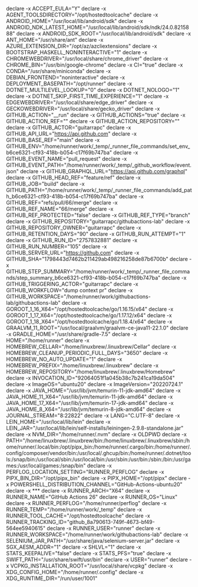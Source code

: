 declare -x ACCEPT_EULA="Y"
declare -x AGENT_TOOLSDIRECTORY="/opt/hostedtoolcache"
declare -x ANDROID_HOME="/usr/local/lib/android/sdk"
declare -x ANDROID_NDK_LATEST_HOME="/usr/local/lib/android/sdk/ndk/24.0.8215888"
declare -x ANDROID_SDK_ROOT="/usr/local/lib/android/sdk"
declare -x ANT_HOME="/usr/share/ant"
declare -x AZURE_EXTENSION_DIR="/opt/az/azcliextensions"
declare -x BOOTSTRAP_HASKELL_NONINTERACTIVE="1"
declare -x CHROMEWEBDRIVER="/usr/local/share/chrome_driver"
declare -x CHROME_BIN="/usr/bin/google-chrome"
declare -x CI="true"
declare -x CONDA="/usr/share/miniconda"
declare -x DEBIAN_FRONTEND="noninteractive"
declare -x DEPLOYMENT_BASEPATH="/opt/runner"
declare -x DOTNET_MULTILEVEL_LOOKUP="0"
declare -x DOTNET_NOLOGO="1"
declare -x DOTNET_SKIP_FIRST_TIME_EXPERIENCE="1"
declare -x EDGEWEBDRIVER="/usr/local/share/edge_driver"
declare -x GECKOWEBDRIVER="/usr/local/share/gecko_driver"
declare -x GITHUB_ACTION="__run"
declare -x GITHUB_ACTIONS="true"
declare -x GITHUB_ACTION_REF=""
declare -x GITHUB_ACTION_REPOSITORY=""
declare -x GITHUB_ACTOR="guitarrapc"
declare -x GITHUB_API_URL="https://api.github.com"
declare -x GITHUB_BASE_REF="main"
declare -x GITHUB_ENV="/home/runner/work/_temp/_runner_file_commands/set_env_b6ce6321-cf93-418b-b054-c17f69b747ba"
declare -x GITHUB_EVENT_NAME="pull_request"
declare -x GITHUB_EVENT_PATH="/home/runner/work/_temp/_github_workflow/event.json"
declare -x GITHUB_GRAPHQL_URL="https://api.github.com/graphql"
declare -x GITHUB_HEAD_REF="feature/ref"
declare -x GITHUB_JOB="build"
declare -x GITHUB_PATH="/home/runner/work/_temp/_runner_file_commands/add_path_b6ce6321-cf93-418b-b054-c17f69b747ba"
declare -x GITHUB_REF="refs/pull/66/merge"
declare -x GITHUB_REF_NAME="66/merge"
declare -x GITHUB_REF_PROTECTED="false"
declare -x GITHUB_REF_TYPE="branch"
declare -x GITHUB_REPOSITORY="guitarrapc/githubactions-lab"
declare -x GITHUB_REPOSITORY_OWNER="guitarrapc"
declare -x GITHUB_RETENTION_DAYS="90"
declare -x GITHUB_RUN_ATTEMPT="1"
declare -x GITHUB_RUN_ID="2757832881"
declare -x GITHUB_RUN_NUMBER="105"
declare -x GITHUB_SERVER_URL="https://github.com"
declare -x GITHUB_SHA="1798443d7462b211429ab498216258de87b6700b"
declare -x GITHUB_STEP_SUMMARY="/home/runner/work/_temp/_runner_file_commands/step_summary_b6ce6321-cf93-418b-b054-c17f69b747ba"
declare -x GITHUB_TRIGGERING_ACTOR="guitarrapc"
declare -x GITHUB_WORKFLOW="dump context pr"
declare -x GITHUB_WORKSPACE="/home/runner/work/githubactions-lab/githubactions-lab"
declare -x GOROOT_1_16_X64="/opt/hostedtoolcache/go/1.16.15/x64"
declare -x GOROOT_1_17_X64="/opt/hostedtoolcache/go/1.17.12/x64"
declare -x GOROOT_1_18_X64="/opt/hostedtoolcache/go/1.18.4/x64"
declare -x GRAALVM_11_ROOT="/usr/local/graalvm/graalvm-ce-java11-22.1.0"
declare -x GRADLE_HOME="/usr/share/gradle-7.5"
declare -x HOME="/home/runner"
declare -x HOMEBREW_CELLAR="/home/linuxbrew/.linuxbrew/Cellar"
declare -x HOMEBREW_CLEANUP_PERIODIC_FULL_DAYS="3650"
declare -x HOMEBREW_NO_AUTO_UPDATE="1"
declare -x HOMEBREW_PREFIX="/home/linuxbrew/.linuxbrew"
declare -x HOMEBREW_REPOSITORY="/home/linuxbrew/.linuxbrew/Homebrew"
declare -x INVOCATION_ID="92064051f1a045b38c7b241ca19da504"
declare -x ImageOS="ubuntu20"
declare -x ImageVersion="20220724.1"
declare -x JAVA_HOME="/usr/lib/jvm/temurin-11-jdk-amd64"
declare -x JAVA_HOME_11_X64="/usr/lib/jvm/temurin-11-jdk-amd64"
declare -x JAVA_HOME_17_X64="/usr/lib/jvm/temurin-17-jdk-amd64"
declare -x JAVA_HOME_8_X64="/usr/lib/jvm/temurin-8-jdk-amd64"
declare -x JOURNAL_STREAM="8:22822"
declare -x LANG="C.UTF-8"
declare -x LEIN_HOME="/usr/local/lib/lein"
declare -x LEIN_JAR="/usr/local/lib/lein/self-installs/leiningen-2.9.8-standalone.jar"
declare -x NVM_DIR="/home/runner/.nvm"
declare -x OLDPWD
declare -x PATH="/home/linuxbrew/.linuxbrew/bin:/home/linuxbrew/.linuxbrew/sbin:/home/runner/.local/bin:/opt/pipx_bin:/home/runner/.cargo/bin:/home/runner/.config/composer/vendor/bin:/usr/local/.ghcup/bin:/home/runner/.dotnet/tools:/snap/bin:/usr/local/sbin:/usr/local/bin:/usr/sbin:/usr/bin:/sbin:/bin:/usr/games:/usr/local/games:/snap/bin"
declare -x PERFLOG_LOCATION_SETTING="RUNNER_PERFLOG"
declare -x PIPX_BIN_DIR="/opt/pipx_bin"
declare -x PIPX_HOME="/opt/pipx"
declare -x POWERSHELL_DISTRIBUTION_CHANNEL="GitHub-Actions-ubuntu20"
declare -x ***
declare -x RUNNER_ARCH="X64"
declare -x RUNNER_NAME="GitHub Actions 26"
declare -x RUNNER_OS="Linux"
declare -x RUNNER_PERFLOG="/home/runner/perflog"
declare -x RUNNER_TEMP="/home/runner/work/_temp"
declare -x RUNNER_TOOL_CACHE="/opt/hostedtoolcache"
declare -x RUNNER_TRACKING_ID="github_8a790613-749f-4673-bf49-564ee5940615"
declare -x RUNNER_USER="runner"
declare -x RUNNER_WORKSPACE="/home/runner/work/githubactions-lab"
declare -x SELENIUM_JAR_PATH="/usr/share/java/selenium-server.jar"
declare -x SGX_AESM_ADDR="1"
declare -x SHLVL="1"
declare -x STATS_KEEPALIVE="false"
declare -x STATS_PFS="true"
declare -x SWIFT_PATH="/usr/share/swift/usr/bin"
declare -x USER="runner"
declare -x VCPKG_INSTALLATION_ROOT="/usr/local/share/vcpkg"
declare -x XDG_CONFIG_HOME="/home/runner/.config"
declare -x XDG_RUNTIME_DIR="/run/user/1001"

